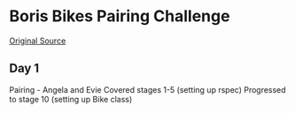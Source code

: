# Boris Bikes Pairing Challenge
[Original Source](https://github.com/Whatapalaver/course/tree/master/boris_bikes)

## Day 1
Pairing - Angela and Evie
Covered stages 1-5 (setting up rspec)
Progressed to stage 10 (setting up Bike class)

